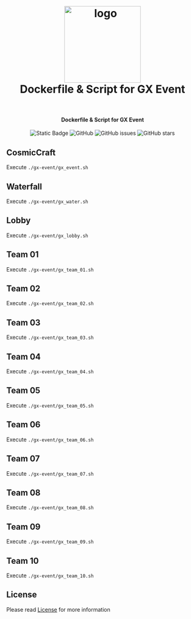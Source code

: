 
<h1 align="center">
  <br>
    <img src="https://gamexperience.fr/assets/img/logo.png" alt="logo" width="200">
  <br>
  Dockerfile & Script for GX Event
  <br>
  <br>
</h1>

<h4 align="center">
  Dockerfile & Script for GX Event
</h4> 
<p align="center">
  <img alt="Static Badge" src="https://img.shields.io/badge/version-1.0.0-blue?labelColor=rgb(95%2C95%2C95)">
  <img src="https://img.shields.io/github/license/Djbrown184/gx-event" alt="GitHub"/>
  <img alt="GitHub issues" src="https://img.shields.io/github/issues/Djbrown184/gx-event">
  <img src="https://img.shields.io/github/stars/Djbrown184/gx-event?style=social" alt="GitHub stars"/>
</p>

## CosmicCraft
Execute `./gx-event/gx_event.sh`
## Waterfall
Execute `./gx-event/gx_water.sh`

## Lobby
Execute `./gx-event/gx_lobby.sh`

## Team 01
Execute `./gx-event/gx_team_01.sh`

## Team 02
Execute `./gx-event/gx_team_02.sh`

## Team 03
Execute `./gx-event/gx_team_03.sh`

## Team 04
Execute `./gx-event/gx_team_04.sh`

## Team 05
Execute `./gx-event/gx_team_05.sh`

## Team 06
Execute `./gx-event/gx_team_06.sh`

## Team 07
Execute `./gx-event/gx_team_07.sh`

## Team 08
Execute `./gx-event/gx_team_08.sh`

## Team 09
Execute `./gx-event/gx_team_09.sh`

## Team 10
Execute `./gx-event/gx_team_10.sh`
## License

Please read [License](https://github.com/Djbrown184/gx-event/blob/master/LICENSE.md) for more information